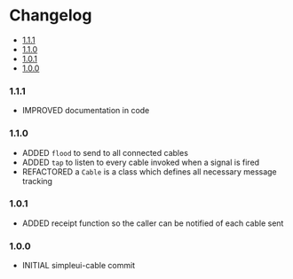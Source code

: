 <!-- START doctoc generated TOC please keep comment here to allow auto update -->
<!-- DON'T EDIT THIS SECTION, INSTEAD RE-RUN doctoc TO UPDATE -->
# Changelog

- [1.1.1](#111)
- [1.1.0](#110)
- [1.0.1](#101)
- [1.0.0](#100)

<!-- END doctoc generated TOC please keep comment here to allow auto update -->

### 1.1.1

* IMPROVED documentation in code

### 1.1.0

* ADDED `flood` to send to all connected cables
* ADDED `tap` to listen to every cable invoked when a signal is fired
* REFACTORED a `Cable` is a class which defines all necessary message tracking

### 1.0.1

* ADDED receipt function so the caller can be notified of each cable sent

### 1.0.0

* INITIAL simpleui-cable commit
